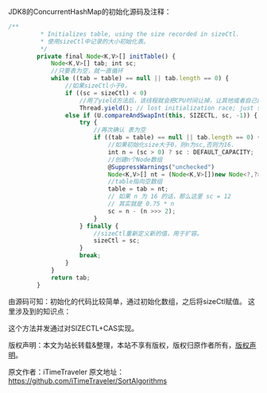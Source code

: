 

  

JDK8的ConcurrentHashMap的初始化源码及注释：


```js 
/**
         * Initializes table, using the size recorded in sizeCtl.
         * 使用sizeCtl中记录的大小初始化表。
         */
        private final Node<K,V>[] initTable() {
            Node<K,V>[] tab; int sc;
            //只要表为空，就一直循环
            while ((tab = table) == null || tab.length == 0) {
                //如果sizeCtl小于0，
                if ((sc = sizeCtl) < 0)
                    //用了yield方法后，该线程就会把CPU时间让掉，让其他或者自己的线程执行（也就是谁先抢到谁执行）
                    Thread.yield(); // lost initialization race; just spin 失去了初始化CPU竞争;只是自旋
                else if (U.compareAndSwapInt(this, SIZECTL, sc, -1)) { //如果SIZECTL与sc相同，则把SIZECTL设置为-1，即当前线程获取到了初始化的工作。
                    try {
                        //再次确认 表为空
                        if ((tab = table) == null || tab.length == 0) {
                            //如果初始化size大于0，则n为sc,否则为16.
                            int n = (sc > 0) ? sc : DEFAULT_CAPACITY;
                            //创建n个Node数组
                            @SuppressWarnings("unchecked")
                            Node<K,V>[] nt = (Node<K,V>[])new Node<?,?>[n];
                            //table指向空数组
                            table = tab = nt;
                            // 如果 n 为 16 的话，那么这里 sc = 12
                            // 其实就是 0.75 * n
                            sc = n - (n >>> 2);
                        }
                    } finally {
                        //sizeCtl重新定义新的值，用于扩容。
                        sizeCtl = sc;
                    }
                    break;
                }
            }
            return tab;
        }
```

由源码可知：初始化的代码比较简单，通过初始化数组，之后将sizeCtl赋值。
这里涉及到的知识点：

这个方法并发通过对SIZECTL+CAS实现。

版权声明：本文为站长转载&整理，本站不享有版权，版权归原作者所有，[版权声明](https://gitee.com/hezhiyuan007/java-notes/raw/master/disclaimer.md)。




原文作者：iTimeTraveler 原文地址：https://github.com/iTimeTraveler/SortAlgorithms